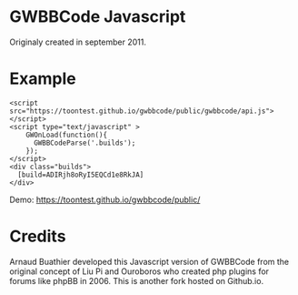 GWBBCode Javascript
===================

Originaly created in september 2011.

Example
============
```
<script src="https://toontest.github.io/gwbbcode/public/gwbbcode/api.js"></script>
<script type="text/javascript" >
    GWOnLoad(function(){
      GWBBCodeParse('.builds');
    });
</script>
<div class="builds">
  [build=ADIRjh8oRyI5EQCd1e8RkJA]
</div>
```
Demo: https://toontest.github.io/gwbbcode/public/

Credits
=======
Arnaud Buathier developed this Javascript version of GWBBCode from the original concept of Liu Pi and Ouroboros who created php plugins for forums like phpBB in 2006. This is another fork hosted on Github.io.

